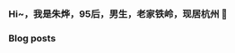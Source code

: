 ###  Hi~，我是朱烨，95后，男生，老家铁岭，现居杭州 👋


### Blog posts
<!-- BLOG-POST-LIST:START -->
<!-- BLOG-POST-LIST:END -->
